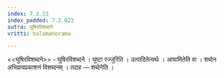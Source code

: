 ```yaml
---
index: 7.2.23
index_padded: 7.2.023
sutra: घुषिरविशब्दने
vritti: balamanorama

---
```

<<घुषिरविशब्दने>> - घुषिरविशब्दने । घुष्टा रज्जुरिति । उत्पादितेत्यर्थः । आयामितेति वा । शब्देन अभिप्रायप्रकाशनं विशब्दनम् । तदाह —  शब्देनेति । 